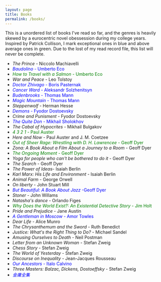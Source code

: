 ```yaml
---
layout: page
title: Books
permalink: /books/
---
```

 
 This is a unordered list of books I've read so far, and the genres is heavily skewed by a eurocentric novel obessession during my college years. Inspired by Patrick Collison, I mark exceptional ones in blue and above average ones in green. Due to the lost of my read record file, this list will never be complete.
 - *The Prince* - Niccolo Machiavelli
 - <span style="color: blue;">*Baudolino* - Umberto Eco</span>
 - <span style="color: green;">*How to Travel with a Salmon* - Umberto Eco</span>
 - *War and Peace* - Leo Tolstoy
 - <span style="color: blue;">*Doctor Zhivago* - Boris Pasternak</span>
 - <span style="color: blue;">*Cancer Ward* - Aleksandr Solzhenitsyn</span>
 - <span style="color: blue;">*Budenbrooks* - Thomas Mann</span>
 - <span style="color: blue;">*Magic Mountain* - Thomas Mann</span>
 - *Steppenwolf* - Herman Hesse
 - <span style="color: blue;">*Demons* - Fyodor Dostoevsky</span>
 - *Crime and Punisment* - Fyodor Dostoevsky
 - <span style="color: blue;">*The Quite Don* - Mikhail Sholokhov</span>
 - *The Cabal of Hypocrites* - Mikhail Bulgakov
 - <span style="color: green;">*4 3 2 1* - Paul Auster</span>
 - *Here and Now* - Paul Auster and J. M. Coetzee
 - <span style="color: green;">*Out of Sheer Rage: Wrestling with D. H. Lawrencee* - Geoff Dyer</span>
 - *Zona: A Book About a Film About a Journey to a Room* - Geoff Dyer
 - <span style="color: green;">*The Ongoing Moment* - Geoff Dyer</span>
 - *Yoga for people who can't be bothered to do it* - Geoff Dyer
 - *The Search* - Geoff Dyer
 - *The Power of Ideas*- Isaiah Berlin
 - *Karl Marx: His Life and Environment* - Isaiah Berlin
 - *Animal Farm* - George Orwell
 - *On liberty* - John Stuart Mill
 - <span style="color: blue;">*But Beautiful: A Book About Jazz* -Geoff Dyer</span>
 - *Stoner* - John Willams
 - *Natasha's dance* - Orlando Figes
 - <span style="color: green;">*Why Does the World Exist?: An Existential Detective Story* - Jim Holt</span>
 - *Pride and Prejudice* - Jane Austin
 - <span style="color: blue;">*A Gentleman in Moscow* - Amor Towles</span>
 - *Dear Life* - Alice Munro
 - *The Chrysanthemum and the Sword* - Ruth Benedict
 - *Justice: What's the Right Thing to Do?* - Michael Sandel
 - *Amusing Ourselves to Death* - Neil Postman
 - *Letter from an Unknown Woman* - Stefan Zweig
 - *Chess Story* - Stefan Zweig
 - *The World of Yesterday* - Stefan Zweig
 - *Discourse on Inequality* - Jean-Jacques Rousseau
 - <span style="color: blue;">*Our Ancestors* - Italo Calvino</span>
 - *Three Masters: Balzac, Dickens, Dostoeffsky* - Stefan Zweig
 - <span style="color: blue;">*金庸全集*</span>



